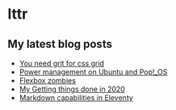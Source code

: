 # lttr

## My latest blog posts

<!-- BLOG-POST-LIST:START -->
- [You need grit for css grid](https://lukastrumm.com/blog/2020/you-need-grit-for-css-grid/)
- [Power management on Ubuntu and Pop!_OS](https://lukastrumm.com/blog/2020/power-management-on-ubuntu-and-pop_os/)
- [Flexbox zombies](https://lukastrumm.com/blog/2020/flexbox-zombies/)
- [My Getting things done in 2020](https://lukastrumm.com/blog/2020/my-getting-things-done-in-2020/)
- [Markdown capabilities in Eleventy](https://lukastrumm.com/blog/2020/markdown-capabilities-in-eleventy/)
<!-- BLOG-POST-LIST:END -->
